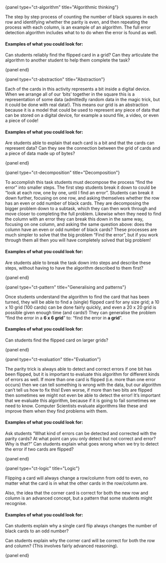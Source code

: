 {panel type="ct-algorithm" title="Algorithmic thinking"}

The step by step process of counting the number of black squares in each row and identifying whether the parity is even, and then repeating the process with each column, is an example of an algorithm.
The full error detection algorithm includes what to to do when the error is found as well.

#### Examples of what you could look for:

Can students reliably find the flipped card in a grid?
Can they articulate the algorithm to another student to help them complete the task?

{panel end}

{panel type="ct-abstraction" title="Abstraction"}

Each of the cards in this activity represents a bit inside a digital device.
When we arrange all of our ‘bits’ together in the square this is a representation of some data (admittedly random data in the magic trick, but it could be done with real data!).
This means our grid is an abstraction because it is a model that could be used to represent any piece of data that can be stored on a digital device, for example a sound file, a video, or even a piece of code!

#### Examples of what you could look for:

Are students able to explain that each card is a bit and that the cards can represent data?
Can they see the connection between the grid of cards and a piece of data made up of bytes?

{panel end}

{panel type="ct-decomposition" title="Decomposition"}

To accomplish this task students must decompose the process “find the error” into smaller steps.
The first step students break it down to could be “look at each row, one by one, until I find an error”.
Students can break it down further, focusing on one row, and asking themselves whether the row has an even or odd number of black cards.
They are decomposing the bigger problem down to a subtask, which they can then work through and move closer to completing the full problem.
Likewise when they need to find the column with an error they can break this down in the same way, focusing on one column, and asking the same question above: does the column have an even or odd number of black cards?
These processes are much simpler to solve that the big problem “Find the error”, but if you work through them all then you will have completely solved that big problem!

#### Examples of what you could look for:

Are students able to break the task down into steps and describe these steps, without having to have the algorithm described to them first?

{panel end}

{panel type="ct-pattern" title="Generalising and patterns"}

Once students understand the algorithm to find the card that has been turned, they will be able to find a (single) flipped card for any size grid; a 10 x 10 grid (100 cards) can be done fairly quickly, and even a 20 x 20 grid is possible given enough time (and cards!)
They can generalise the problem “find the error in a **6 x 6 grid**” to: “find the error in **a grid**”.

#### Examples of what you could look for:

Can students find the flipped card on larger grids?

{panel end}

{panel type="ct-evaluation" title="Evaluation"}

The parity trick is always able to detect and correct errors if one bit has been flipped, but it is important to evaluate this algorithm for different kinds of errors as well.
If more than one card is flipped (i.e. more than one error occurs) then we can tell something is wrong with the data, but our algorithm can’t tell us how to fix this!
Even worse, if more than two bits are flipped then sometimes we might not even be able to detect the error!
It’s important that we evaluate this algorithm, because if it is going to fail sometimes we need to know.
Computer Scientists evaluate algorithms like these and improve them when they find problems with them.

#### Examples of what you could look for:

Ask students “What kind of errors can be detected and corrected with the parity cards?
At what point can you only detect but not correct and error? Why is that?”
Can students explain what goes wrong when we try to detect the error if two cards are flipped?

{panel end}

{panel type="ct-logic" title="Logic"}

Flipping a card will always change a row/column from odd to even, no matter what the card is in what the other cards in the row/column are.

Also, the idea that the corner card is correct for both the new row and column is an advanced concept, but a pattern that some students might recognise.

#### Examples of what you could look for:

Can students explain why a single card flip always changes the number of black cards to an odd number?

Can students explain why the corner card will be correct for both the row and column? (This involves fairly advanced reasoning).

{panel end}
